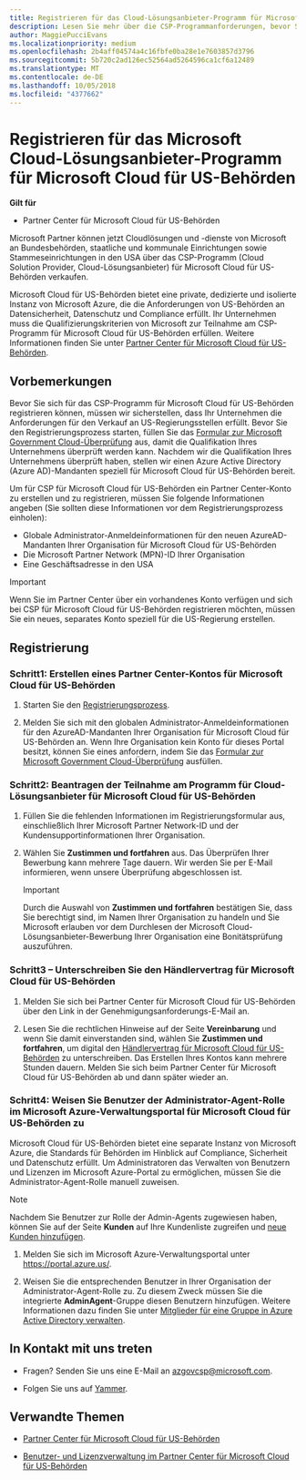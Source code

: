 ```yaml
---
title: Registrieren für das Cloud-Lösungsanbieter-Programm für Microsoft Cloud für US-Behörden | Partner Center für Microsoft Cloud für US-Behörden
description: Lesen Sie mehr über die CSP-Programmanforderungen, bevor Sie sich für das Cloud-Lösungsanbieter-Programm für Microsoft Cloud für US-Behörden registrieren.
author: MaggiePucciEvans
ms.localizationpriority: medium
ms.openlocfilehash: 2b4aff04574a4c16fbfe0ba28e1e7603857d3796
ms.sourcegitcommit: 5b720c2ad126ec52564ad5264596ca1cf6a12489
ms.translationtype: MT
ms.contentlocale: de-DE
ms.lasthandoff: 10/05/2018
ms.locfileid: "4377662"
---
```

# <a name="enroll-in-the-cloud-solution-provider-program-for-microsoft-cloud-for-us-government"></a>Registrieren für das Microsoft Cloud-Lösungsanbieter-Programm für Microsoft Cloud für US-Behörden

**Gilt für**

-  Partner Center für Microsoft Cloud für US-Behörden

Microsoft Partner können jetzt Cloudlösungen und -dienste von Microsoft an Bundesbehörden, staatliche und kommunale Einrichtungen sowie Stammeseinrichtungen in den USA über das CSP-Programm (Cloud Solution Provider, Cloud-Lösungsanbieter) für Microsoft Cloud für US-Behörden verkaufen. 

Microsoft Cloud für US-Behörden bietet eine private, dedizierte und isolierte Instanz von Microsoft Azure, die die Anforderungen von US-Behörden an Datensicherheit, Datenschutz und Compliance erfüllt. Ihr Unternehmen muss die Qualifizierungskriterien von Microsoft zur Teilnahme am CSP-Programm für Microsoft Cloud für US-Behörden erfüllen. Weitere Informationen finden Sie unter [Partner Center für Microsoft Cloud für US-Behörden](partner-center-for-microsoft-us-govt-cloud.md).

## <a name="before-you-begin"></a>Vorbemerkungen

Bevor Sie sich für das CSP-Programm für Microsoft Cloud für US-Behörden registrieren können, müssen wir sicherstellen, dass Ihr Unternehmen die Anforderungen für den Verkauf an US-Regierungsstellen erfüllt. Bevor Sie den Registrierungsprozess starten, füllen Sie das [Formular zur Microsoft Government Cloud-Überprüfung](http://azuregov.microsoft.com/csp) aus, damit die Qualifikation Ihres Unternehmens überprüft werden kann. Nachdem wir die Qualifikation Ihres Unternehmens überprüft haben, stellen wir einen Azure Active Directory (Azure AD)-Mandanten speziell für Microsoft Cloud für US-Behörden bereit.  

Um für CSP für Microsoft Cloud für US-Behörden ein Partner Center-Konto zu erstellen und zu registrieren, müssen Sie folgende Informationen angeben (Sie sollten diese Informationen vor dem Registrierungsprozess einholen):

-  Globale Administrator-Anmeldeinformationen für den neuen AzureAD-Mandanten Ihrer Organisation für Microsoft Cloud für US-Behörden
-  Die Microsoft Partner Network (MPN)-ID Ihrer Organisation 
-  Eine Geschäftsadresse in den USA

> [!IMPORTANT]  
> Wenn Sie im Partner Center über ein vorhandenes Konto verfügen und sich bei CSP für Microsoft Cloud für US-Behörden registrieren möchten, müssen Sie ein neues, separates Konto speziell für die US-Regierung erstellen.

## <a name="how-to-enroll"></a>Registrierung 

### <a name="step-1---create-a-partner-center-account-for-microsoft-cloud-for-us-government"></a>Schritt1: Erstellen eines Partner Center-Kontos für Microsoft Cloud für US-Behörden

1.  Starten Sie den [Registrierungsprozess](https://partnercenter.microsoft.com/register/resellerusgjoinnow). 

2.  Melden Sie sich mit den globalen Administrator-Anmeldeinformationen für den AzureAD-Mandanten Ihrer Organisation für Microsoft Cloud für US-Behörden an. Wenn Ihre Organisation kein Konto für dieses Portal besitzt, können Sie eines anfordern, indem Sie das [Formular zur Microsoft Government Cloud-Überprüfung](http://azuregov.microsoft.com/csp) ausfüllen.


### <a name="step-2---apply-to-participate-in-the-cloud-solution-provider-program-for-microsoft-cloud-for-us-government"></a>Schritt2: Beantragen der Teilnahme am Programm für Cloud-Lösungsanbieter für Microsoft Cloud für US-Behörden

1.  Füllen Sie die fehlenden Informationen im Registrierungsformular aus, einschließlich Ihrer Microsoft Partner Network-ID und der Kundensupportinformationen Ihrer Organisation. 

2.  Wählen Sie **Zustimmen und fortfahren** aus. Das Überprüfen Ihrer Bewerbung kann mehrere Tage dauern. Wir werden Sie per E-Mail informieren, wenn unsere Überprüfung abgeschlossen ist.

    > [!IMPORTANT]  
    > Durch die Auswahl von **Zustimmen und fortfahren** bestätigen Sie, dass Sie berechtigt sind, im Namen Ihrer Organisation zu handeln und Sie Microsoft erlauben vor dem Durchlesen der Microsoft Cloud-Lösungsanbieter-Bewerbung Ihrer Organisation eine Bonitätsprüfung auszuführen.


### <a name="step-3---sign-the-reseller-agreement-for-microsoft-cloud-for-us-government"></a>Schritt3 – Unterschreiben Sie den Händlervertrag für Microsoft Cloud für US-Behörden

1. Melden Sie sich bei Partner Center für Microsoft Cloud für US-Behörden über den Link in der Genehmigungsanforderungs-E-Mail an. 

2. Lesen Sie die rechtlichen Hinweise auf der Seite **Vereinbarung** und wenn Sie damit einverstanden sind, wählen Sie **Zustimmen und fortfahren**, um digital den [Händlervertrag für Microsoft Cloud für US-Behörden](https://go.microsoft.com/fwlink/p/?linkid=843364) zu unterschreiben. Das Erstellen Ihres Kontos kann mehrere Stunden dauern. Melden Sie sich beim Partner Center für Microsoft Cloud für US-Behörden ab und dann später wieder an.


### <a name="step-4---assign-users-to-the-admin-agent-role-in-the-microsoft-azure-admin-portal-for-microsoft-cloud-for-us-government"></a>Schritt4: Weisen Sie Benutzer der Administrator-Agent-Rolle im Microsoft Azure-Verwaltungsportal für Microsoft Cloud für US-Behörden zu

Microsoft Cloud für US-Behörden bietet eine separate Instanz von Microsoft Azure, die Standards für Behörden im Hinblick auf Compliance, Sicherheit und Datenschutz erfüllt. Um Administratoren das Verwalten von Benutzern und Lizenzen im Microsoft Azure-Portal zu ermöglichen, müssen Sie die Administrator-Agent-Rolle manuell zuweisen.

> [!NOTE]  
> Nachdem Sie Benutzer zur Rolle der Admin-Agents zugewiesen haben, können Sie auf der Seite **Kunden** auf Ihre Kundenliste zugreifen und [neue Kunden hinzufügen](add-a-new-customer.md).   

1.  Melden Sie sich im Microsoft Azure-Verwaltungsportal unter https://portal.azure.us/.

2.  Weisen Sie die entsprechenden Benutzer in Ihrer Organisation der Administrator-Agent-Rolle zu. Zu diesem Zweck müssen Sie die integrierte **AdminAgent**-Gruppe diesen Benutzern hinzufügen. Weitere Informationen dazu finden Sie unter [Mitglieder für eine Gruppe in Azure Active Directory verwalten](https://docs.microsoft.com/azure/active-directory/active-directory-groups-members-azure-portal).
 
## <a name="connect-with-us"></a>In Kontakt mit uns treten

- Fragen? Senden Sie uns eine E-Mail an azgovcsp@microsoft.com.

- Folgen Sie uns auf [Yammer](https://www.yammer.com/cloudpartnercommunity/#/threads/inGroup?type=in_group&feedId=11509777&view=all). 

## <a name="related-topics"></a>Verwandte Themen

-  [Partner Center für Microsoft Cloud für US-Behörden](partner-center-for-microsoft-us-govt-cloud.md)

-  [Benutzer- und Lizenzverwaltung im Partner Center für Microsoft Cloud für US-Behörden](user-management-in-partner-center-for-microsoft-us-govt-cloud.md)


